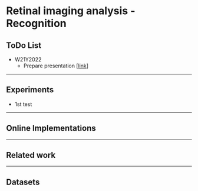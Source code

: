 # Retinal imaging analysis - Recognition

## ToDo List
- W21Y2022
  - Prepare presentation [[link](https://stir-my.sharepoint.com/:b:/g/personal/chc00198_students_stir_ac_uk/EWCeo7M9ktdAjM4ytY-z3JwBmv_E9XijoQt8JeHFPBGf6Q?e=vuXrlY)]

---

## Experiments
- 1st test 

---

## Online Implementations

---

## Related work

---

## Datasets
